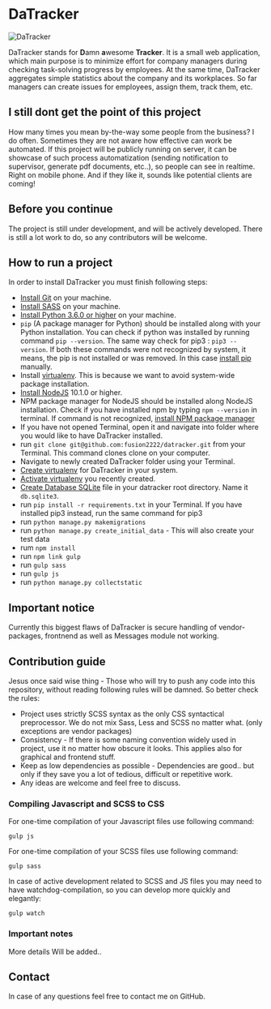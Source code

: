 # DaTracker

![DaTracker](http://exile.sk/logo.svg)

DaTracker stands for **D**amn **a**wesome **Tracker**. It is a small web application, which main purpose is to
minimize effort for company managers during checking task-solving progress by employees. At the same time,
DaTracker aggregates simple statistics about the company and its workplaces. So far managers can create issues
for employees, assign them, track them, etc.

## I still dont get the point of this project

How many times you mean by-the-way some people from the business? I do often. Sometimes they are not aware how
effective can work be  automated. If this project will be publicly running on server, it can be showcase of
such process automatization (sending notification to supervisor, generate pdf documents, etc..), so people can
see in realtime. Right on mobile phone. And if they like it, sounds like potential clients are coming!

## Before you continue
The project is still under development, and will be actively developed. There is still a lot work to do, so any
contributors will be welcome.

## How to run a project

In order to install DaTracker you must finish following steps:

- [Install Git](https://git-scm.com/book/en/v2/Getting-Started-Installing-Git) on your machine.
- [Install SASS](https://sass-lang.com/install) on your machine.
- [Install Python 3.6.0 or higher](https://www.python.org/downloads/) on your machine.
- `pip` (A package manager for Python) should be installed along with your Python installation. You can check if
python was installed by running command `pip --version`. The same way check for pip3 : `pip3 --version`. If both
these commands were not recognized by system, it means, the pip is not installed or was removed. In this
case [install pip](https://pip.pypa.io/en/stable/installing/) manually.
- Install [virtualenv](https://virtualenv.pypa.io/en/stable/installation/). This is because we want to avoid
system-wide package installation.
- [Install NodeJS](https://nodejs.org/en/download/) 10.1.0 or higher.
- NPM package manager for NodeJS should be installed along NodeJS installation. Check if you have installed npm
by typing `npm --version` in terminal. If command is not recognized,
[install NPM package manager](https://www.npmjs.com/get-npm)
- If you have not opened Terminal, open it and navigate into folder where you would like to have DaTracker installed.
- run `git clone git@github.com:fusion2222/datracker.git` from your Terminal. This command clones clone on your computer.
- Navigate to newly created DaTracker folder using your Terminal.
- [Create virtualenv](https://virtualenv.pypa.io/en/stable/userguide/) for DaTracker in your system.
- [Activate virtualenv](https://virtualenv.pypa.io/en/stable/userguide/#activate-script) you recently created.
- [Create Database SQLite](https://www.sqlite.org/cli.html) file in your datracker root directory.
Name it `db.sqlite3`.
- run `pip install -r requirements.txt` in your Terminal. If you have installed pip3 instead, run the
same command for pip3
- run `python manage.py makemigrations`
- run `python manage.py create_initial_data` - This will also create your test data
- rum `npm install`
- run `npm link gulp`
- run `gulp sass`
- run `gulp js`
- run `python manage.py collectstatic`

## Important notice

Currently this biggest flaws of DaTracker is secure handling of vendor-packages, frontnend as well as
Messages module not working.

## Contribution guide

Jesus once said wise thing - Those who will try to push any code into this repository, without reading
following rules will be damned. So better check the rules:
- Project uses strictly SCSS syntax as the only CSS syntactical preprocessor. We do not mix Sass,
Less and SCSS no matter what. (only exceptions are vendor packages)
- Consistency - If there is some naming convention widely used in project, use it no matter how obscure
it looks. This applies also for graphical and frontend stuff.
- Keep as low dependencies as possible - Dependencies are good.. but only if they save you a lot of
tedious, difficult or repetitive work.
- Any ideas are welcome and feel free to discuss.

### Compiling Javascript and SCSS to CSS

For one-time compilation of your Javascript files use following command:

`gulp js`

For one-time compilation of your SCSS files use following command:

`gulp sass`

In case of active development related to SCSS and JS files you may need to have watchdog-compilation, so you
can develop more quickly and elegantly:

`gulp watch`

### Important notes

More details Will be added..

## Contact

In case of any questions feel free to contact me on GitHub.
